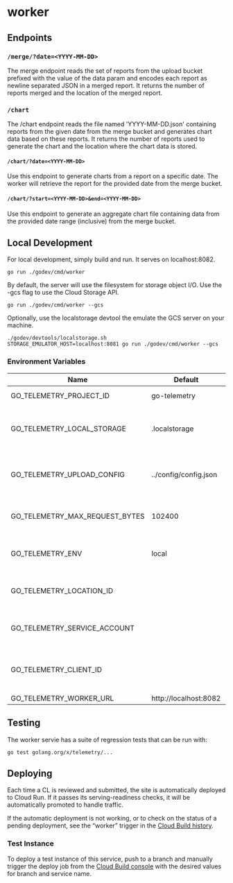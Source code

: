 # worker

## Endpoints

### `/merge/?date=<YYYY-MM-DD>`

The merge endpoint reads the set of reports from the upload bucket prefixed with
the value of the data param and encodes each report as newline separated JSON in
a merged report. It returns the number of reports merged and the location of the
merged report.

### `/chart`

The /chart endpoint reads the file named 'YYYY-MM-DD.json' containing reports
from the given date from the merge bucket and generates chart data based on
these reports. It returns the number of reports used to generate the chart and
the location where the chart data is stored.

#### `/chart/?date=<YYYY-MM-DD>`

Use this endpoint to generate charts from a report on a specific date. The
worker will retrieve the report for the provided date from the merge bucket.

#### `/chart/?start=<YYYY-MM-DD>&end=<YYYY-MM-DD>`

Use this endpoint to generate an aggregate chart file containing data from the
provided date range (inclusive) from the merge bucket.

## Local Development

For local development, simply build and run. It serves on localhost:8082.

    go run ./godev/cmd/worker

By default, the server will use the filesystem for storage object I/O. Use the
-gcs flag to use the Cloud Storage API.

    go run ./godev/cmd/worker --gcs

Optionally, use the localstorage devtool the emulate the GCS server on your
machine.

    ./godev/devtools/localstorage.sh
    STORAGE_EMULATOR_HOST=localhost:8081 go run ./godev/cmd/worker --gcs

### Environment Variables

| Name                           | Default               | Description                                               |
| ------------------------------ | --------------------- | --------------------------------------------------------- |
| GO_TELEMETRY_PROJECT_ID        | go-telemetry          | GCP project ID                                            |
| GO_TELEMETRY_LOCAL_STORAGE     | .localstorage         | Directory for storage emulator I/O or file system storage |
| GO_TELEMETRY_UPLOAD_CONFIG     | ../config/config.json | Location of the upload config used for report validation  |
| GO_TELEMETRY_MAX_REQUEST_BYTES | 102400                | Maximum request body size the server allows               |
| GO_TELEMETRY_ENV               | local                 | Deployment environment (e.g. prod, dev, local, ... )      |
| GO_TELEMETRY_LOCATION_ID       |                       | GCP location of the service (e.g, us-east1)               |
| GO_TELEMETRY_SERVICE_ACCOUNT   |                       | GCP service account used for queueing work tasks          |
| GO_TELEMETRY_CLIENT_ID         |                       | GCP OAuth client used in authentication for queue tasks   |
| GO_TELEMETRY_WORKER_URL        | http://localhost:8082 |                                                           |

## Testing

The worker servie has a suite of regression tests that can be run with:

    go test golang.org/x/telemetry/...

## Deploying

Each time a CL is reviewed and submitted, the site is automatically deployed to
Cloud Run. If it passes its serving-readiness checks, it will be automatically
promoted to handle traffic.

If the automatic deployment is not working, or to check on the status of a
pending deployment, see the “worker” trigger in the
[Cloud Build history](https://console.cloud.google.com/cloud-build/builds?project=go-telemetry).

### Test Instance

To deploy a test instance of this service, push to a branch and manually trigger
the deploy job from the
[Cloud Build console](https://console.cloud.google.com/cloud-build/triggers?project=go-telemetry)
with the desired values for branch and service name.
